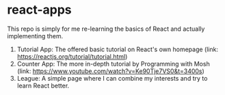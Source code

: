 # react-apps

This repo is simply for me re-learning the basics of React and actually implementing them.

1. Tutorial App: The offered basic tutorial on React's own homepage (link: https://reactjs.org/tutorial/tutorial.html)
2. Counter App: The more in-depth tutorial by Programming with Mosh (link: https://www.youtube.com/watch?v=Ke90Tje7VS0&t=3400s)
3. League: A simple page where I can combine my interests and try to learn React better.
